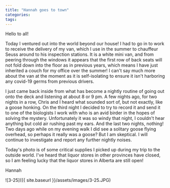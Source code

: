 ```yaml
---
title: "Hannah goes to town"
categories:
tags:
---
```


Hello to all!

Today I ventured out into the world beyond our house! I had to go in to work to receive the delivery of my van, which I use in the summer to chauffeur Seuss around to his inspection stations. It is a white mini van, and from peering through the windows it appears that the first row of back seats will not fold down into the floor as in previous years, which means I have just inherited a couch for my office over the summer! I can't say much more about the van at the moment as it is self-isolating to ensure it isn't harboring any covid-19 germs from previous drivers.

I just came back inside from what has become a nightly routine of going out onto the deck and listening at about 8 or 9 pm. A few nights ago, for two nights in a row, Chris and I heard what sounded sort of, but not exactly, like a goose honking. On the third night I decided to try to record it and send it to one of the biologists I work with who is an avid birder in the hopes of solving the mystery. Unfortunately it was so windy that night, I couldn't hear anything but cold air rushing past my ears. And the last two nights, nothing! Two days ago while on my evening walk I did see a solitary goose flying overhead, so perhaps it really was a goose? But I am skeptical. I will continue to investigate and report any further nightly noises.

Today's photo is of some critical supplies I picked up during my trip to the outside world. I've heard that liquor stores in other provinces have closed, so I am feeling lucky that the liquor stores in Alberta are still open!

Hannah

![3-25]({{ site.baseurl }}/assets/images/3-25.JPG)
